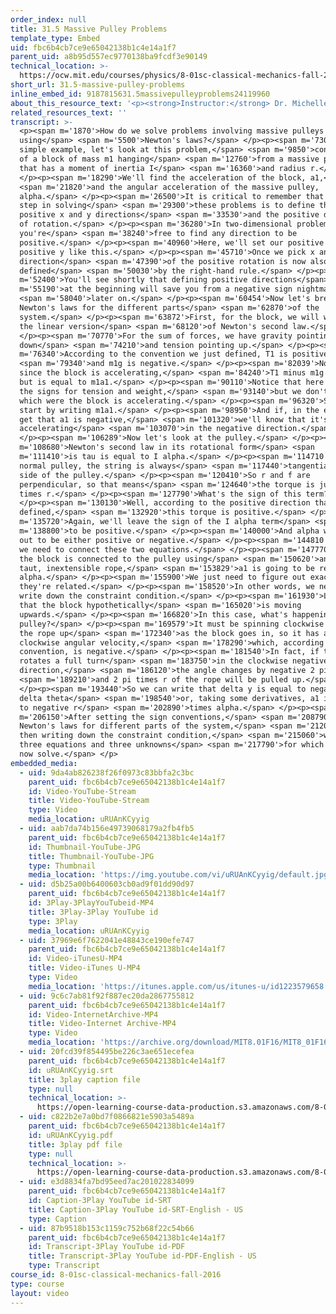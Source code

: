 ```yaml
---
order_index: null
title: 31.5 Massive Pulley Problems
template_type: Embed
uid: fbc6b4cb7ce9e65042138b1c4e14a1f7
parent_uid: a8b95d557ec9770138ba9fcdf3e90149
technical_location: >-
  https://ocw.mit.edu/courses/physics/8-01sc-classical-mechanics-fall-2016/week-10-rotational-motion/31.5-massive-pulley-problems/31.5-massive-pulley-problems
short_url: 31.5-massive-pulley-problems
inline_embed_id: 9187815631.5massivepulleyproblems24119960
about_this_resource_text: '<p><strong>Instructor:</strong> Dr. Michelle Tomasik</p>'
related_resources_text: ''
transcript: >-
  <p><span m='1870'>How do we solve problems involving massive pulleys
  using</span> <span m='5500'>Newton's laws?</span> </p><p><span m='7300'>As a
  simple example, let's look at this problem,</span> <span m='9850'>consisting
  of a block of mass m1 hanging</span> <span m='12760'>from a massive pulley
  that has a moment of inertia I</span> <span m='16360'>and radius r.</span>
  </p><p><span m='18290'>We'll find the acceleration of the block, a1,</span>
  <span m='21820'>and the angular acceleration of the massive pulley,
  alpha.</span> </p><p><span m='26500'>It is critical to remember that the first
  step in solving</span> <span m='29300'>these problems is to define the
  positive x and y directions</span> <span m='33530'>and the positive direction
  of rotation.</span> </p><p><span m='36280'>In two-dimensional problems,
  you're</span> <span m='38240'>free to find any direction to be
  positive.</span> </p><p><span m='40960'>Here, we'll set our positive x and
  positive y like this.</span> </p><p><span m='45710'>Once we pick x and y, the
  direction</span> <span m='47390'>of the positive rotation is now also
  defined</span> <span m='50030'>by the right-hand rule.</span> </p><p><span
  m='52400'>You'll see shortly that defining positive directions</span> <span
  m='55190'>at the beginning will save you from a negative sign nightmare</span>
  <span m='58040'>later on.</span> </p><p><span m='60454'>Now let's break down
  Newton's laws for the different parts</span> <span m='62870'>of the
  system.</span> </p><p><span m='63872'>First, for the block, we will write down
  the linear version</span> <span m='68120'>of Newton's second law.</span>
  </p><p><span m='70770'>For the sum of forces, we have gravity pointing
  down</span> <span m='74210'>and tension pointing up.</span> </p><p><span
  m='76340'>According to the convention we just defined, T1 is positive</span>
  <span m='79340'>and m1g is negative.</span> </p><p><span m='82039'>Notice that
  since the block is accelerating,</span> <span m='84240'>T1 minus m1g is not 0
  but is equal to m1a1.</span> </p><p><span m='90110'>Notice that here we've set
  the signs for tension and weight,</span> <span m='93140'>but we don't yet know
  which were the block is accelerating.</span> </p><p><span m='96320'>So we just
  start by writing m1a1.</span> </p><p><span m='98950'>And if, in the end, we
  get that a1 is negative,</span> <span m='101320'>we'll know that it's actually
  accelerating</span> <span m='103070'>in the negative direction.</span>
  </p><p><span m='106289'>Now let's look at the pulley.</span> </p><p><span
  m='108680'>Newton's second law in its rotational form</span> <span
  m='111410'>is tau is equal to I alpha.</span> </p><p><span m='114710'>For a
  normal pulley, the string is always</span> <span m='117440'>tangential to the
  side of the pulley.</span> </p><p><span m='120410'>So r and f are
  perpendicular, so that means</span> <span m='124640'>the torque is just T1
  times r.</span> </p><p><span m='127790'>What's the sign of this term?</span>
  </p><p><span m='130130'>Well, according to the positive direction that we
  defined,</span> <span m='132920'>this torque is positive.</span> </p><p><span
  m='135720'>Again, we'll leave the sign of the I alpha term</span> <span
  m='138800'>to be positive.</span> </p><p><span m='140000'>And alpha will turn
  out to be either positive or negative.</span> </p><p><span m='144810'>Finally,
  we need to connect these two equations.</span> </p><p><span m='147770'>Because
  the block is connected to the pulley using</span> <span m='150620'>an ideal,
  taut, inextensible rope,</span> <span m='153829'>a1 is going to be related to
  alpha.</span> </p><p><span m='155900'>We just need to figure out exactly how
  they're related.</span> </p><p><span m='158520'>In other words, we need to
  write down the constraint condition.</span> </p><p><span m='161930'>Let's say
  that the block hypothetically</span> <span m='165020'>is moving
  upwards.</span> </p><p><span m='166820'>In this case, what's happening to the
  pulley?</span> </p><p><span m='169579'>It must be spinning clockwise to pull
  the rope up</span> <span m='172340'>as the block goes in, so it has a
  clockwise angular velocity,</span> <span m='178290'>which, according to our
  convention, is negative.</span> </p><p><span m='181540'>In fact, if the pulley
  rotates a full turn</span> <span m='183750'>in the clockwise negative
  direction,</span> <span m='186120'>the angle changes by negative 2 pi,</span>
  <span m='189210'>and 2 pi times r of the rope will be pulled up.</span>
  </p><p><span m='193440'>So we can write that delta y is equal to negative r
  delta theta</span> <span m='198540'>or, taking some derivatives, a1 is equal
  to negative r</span> <span m='202890'>times alpha.</span> </p><p><span
  m='206150'>After setting the sign conventions,</span> <span m='208790'>writing
  Newton's laws for different parts of the system,</span> <span m='212000'>and
  then writing down the constraint condition,</span> <span m='215060'>we have
  three equations and three unknowns</span> <span m='217790'>for which we can
  now solve.</span> </p>
embedded_media:
  - uid: 9da4ab826238f26f0973c83bbfa2c3bc
    parent_uid: fbc6b4cb7ce9e65042138b1c4e14a1f7
    id: Video-YouTube-Stream
    title: Video-YouTube-Stream
    type: Video
    media_location: uRUAnKCyyig
  - uid: aab7da74b156e49739068179a2fb4fb5
    parent_uid: fbc6b4cb7ce9e65042138b1c4e14a1f7
    id: Thumbnail-YouTube-JPG
    title: Thumbnail-YouTube-JPG
    type: Thumbnail
    media_location: 'https://img.youtube.com/vi/uRUAnKCyyig/default.jpg'
  - uid: d5b25a00b6400603cb0ad9f01dd90d97
    parent_uid: fbc6b4cb7ce9e65042138b1c4e14a1f7
    id: 3Play-3PlayYouTubeid-MP4
    title: 3Play-3Play YouTube id
    type: 3Play
    media_location: uRUAnKCyyig
  - uid: 37969e6f7622041e48843ce190efe747
    parent_uid: fbc6b4cb7ce9e65042138b1c4e14a1f7
    id: Video-iTunesU-MP4
    title: Video-iTunes U-MP4
    type: Video
    media_location: 'https://itunes.apple.com/us/itunes-u/id1223579658'
  - uid: 9c6c7ab81f92f887ec20da2867755812
    parent_uid: fbc6b4cb7ce9e65042138b1c4e14a1f7
    id: Video-InternetArchive-MP4
    title: Video-Internet Archive-MP4
    type: Video
    media_location: 'https://archive.org/download/MIT8.01F16/MIT8_01F16_L31v05_360p.mp4'
  - uid: 20fcd39f854495be226c3ae651ecefea
    parent_uid: fbc6b4cb7ce9e65042138b1c4e14a1f7
    id: uRUAnKCyyig.srt
    title: 3play caption file
    type: null
    technical_location: >-
      https://open-learning-course-data-production.s3.amazonaws.com/8-01sc-classical-mechanics-fall-2016/20fcd39f854495be226c3ae651ecefea_uRUAnKCyyig.srt
  - uid: c822b2e7a0bd7f0866821e5903a5489a
    parent_uid: fbc6b4cb7ce9e65042138b1c4e14a1f7
    id: uRUAnKCyyig.pdf
    title: 3play pdf file
    type: null
    technical_location: >-
      https://open-learning-course-data-production.s3.amazonaws.com/8-01sc-classical-mechanics-fall-2016/c822b2e7a0bd7f0866821e5903a5489a_uRUAnKCyyig.pdf
  - uid: e3d8834fa7bd95eed7ac201022834099
    parent_uid: fbc6b4cb7ce9e65042138b1c4e14a1f7
    id: Caption-3Play YouTube id-SRT
    title: Caption-3Play YouTube id-SRT-English - US
    type: Caption
  - uid: 87b9518b153c1159c752b68f22c54b66
    parent_uid: fbc6b4cb7ce9e65042138b1c4e14a1f7
    id: Transcript-3Play YouTube id-PDF
    title: Transcript-3Play YouTube id-PDF-English - US
    type: Transcript
course_id: 8-01sc-classical-mechanics-fall-2016
type: course
layout: video
---
```

